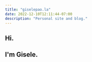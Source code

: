 ```yaml
---
title: "giselepao.la"
date: 2022-12-10T12:11:44-07:00
description: "Personal site and blog."
---
```


<style>
.main-image {
    background-position: center;
    background-size: cover;
    background-image: url(/images/main.jpg);
}
</style>
<section class="hero is-dark is-fullheight-with-navbar main-image">
    <div class="hero-body">
        <div class="container has-text-left">
            <h2 class="title is-1">Hi.</h2>
            <h2 class="subtitle is-4"> I'm Gisele. </h2>
        </div>
    </div>
</section>

